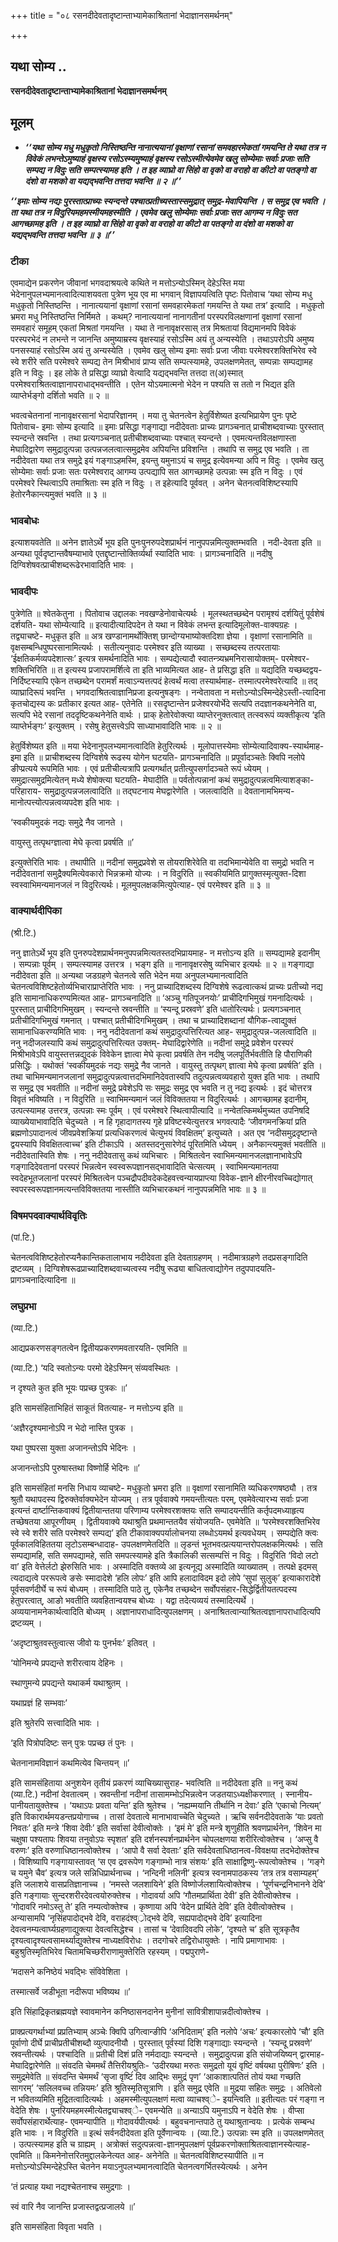 +++
title = "०८ रसनदीदेवतादृष्टान्ताभ्यामेकाश्रितानां भेदाज्ञानसमर्थनम्"

+++


## यथा सोम्य ..

**रसनदीदेवतादृष्टान्ताभ्यामेकाश्रितानां भेदाज्ञानसमर्थनम्**

## **मूलम्** 

- ***‘‘यथा सोम्य मधु मधुकृतो निस्तिष्ठन्ति नानात्ययानां वृक्षाणां रसानां समवहारमेकतां गमयन्ति ते यथा तत्र न विवेकं लभन्तेऽमुष्याहं वृक्षस्य रसोऽस्म्यमुष्याहं वृक्षस्य रसोऽस्मीत्येवमेव खलु सोम्येमाः सर्वाः प्रजाः सति सम्पद्य न विदुः सति सम्पत्स्यामह इति । त इह व्याघ्रो वा सिंहो वा वृको वा वराहो वा कीटो वा पतङ्गो वा दंशो वा मशको वा यद्यद्भवन्ति तत्तदा भवन्ति ॥ २ ॥’’***

***‘‘इमाः सोम्य नद्यः पुरस्तात्प्राच्यः स्यन्दन्ते पश्चात्प्रतीच्यस्तास्समुद्रात् समुद्र-मेवापियन्ति । स समुद्र एव भवति । ता यथा तत्र न विदुरियमहमस्मीयमहस्मीति । एवमेव खलु सोम्येमाः सर्वाः प्रजाः सत आगम्य न विदुः सत आगच्छामह इति । त इह व्याघ्रो वा सिंहो वा वृको वा वराहो वा कीटो वा पतङ्गो वा दंशो वा मशको वा यद्यद्भवन्ति तत्तदा भवन्ति ॥ ३ ॥’’***

### **टीका** 

एवमाद्येन प्रकरणेन जीवानां भगवदाश्रयत्वे कथिते न मत्तोऽन्योऽस्मिन् देहेऽस्ति मया भेदेनानुपलभ्यमानत्वादित्याशयवता पुत्रेण भूय एव मा भगवान् विज्ञापयत्विति पृष्टः पितोवाच ‘यथा सोम्य मधु मधुकृतो निस्तिष्ठन्ति । नानात्ययानां वृक्षाणां रसानां समवहारमेकतां गमयन्ति ते यथा तत्र’ इत्यादि । मधुकृतो भ्रमरा मधु निस्तिष्ठन्ति निर्मिमते । कथम्? नानात्ययानां नानागतीनां परस्परविलक्षणानां वृक्षाणां रसानां समवहारं समूहम् एकतां मिश्रतां गमयन्ति । यथा ते नानावृक्षरसास् तत्र मिश्रतायां विद्यमानमपि विवेकं परस्परभेदं न लभन्ते न जानन्ति अमुष्याम्रस्य वृक्षस्याहं रसोऽस्मि अयं तु अन्यस्येति । तथाऽपरोऽपि अमुष्य पनसस्याहं रसोऽस्मि अयं तु अन्यस्येति । एवमेव खलु सोम्य इमाः सर्वाः प्रजा जीवाः परमेश्वरशक्तिभिरेव स्वे स्वे शरीरे सति परमेश्वरे सम्पद्य तेन मिश्रीभावं प्राप्य सति सम्पत्स्यामहे, उपलक्षणमेतत्, सम्पन्नाः सम्पद्यामह इति न विदुः । इह लोके ते प्रसिद्धा व्याघ्रो वेत्यादि यद्यद्भवन्ति तत्तदा त(अ)स्मात् परमेश्वराश्रितत्वाज्ञानापराधाद्भवन्तीति । एतेन योऽयमात्मनो भेदेन न पश्यति स ततो न भिद्यत इति व्याप्तेर्भङ्गो दर्शितो भवति ॥ २ ॥

भवत्वचेतनानां नानावृक्षरसानां भेदापरिज्ञानम् । मया तु चेतनत्वेन हेतुर्विशेष्यत इत्यभिप्रायेण पुनः पृष्टे पितोवाच- इमाः सोम्य इत्यादि ॥ इमाः प्रसिद्धा गङ्गाद्या नदीदेवताः प्राच्यः प्रागञ्चनात् प्राचीशब्दवाच्याः पुरस्तात् स्यन्दन्ते स्रवन्ति । तथा प्रत्यगञ्चनात् प्रतीचीशब्दवाच्याः पश्चात् स्यन्दन्ते । एवमत्यन्तविलक्षणास्ता मेघादिद्वारेण समुद्रादुत्पन्ना उत्पन्नजलत्वात्समुद्रमेव अपियन्ति प्रविशन्ति । तथापि स समुद्र एव भवति । ता नदीदेवता यथा तत्र समुद्रे इयं गङ्गाऽहमस्मि, इयन्तु यमुनाऽयं च समुद्र इत्येवमन्या अपि न विदुः । एवमेव खलु सोम्येमाः सर्वाः प्रजाः सतः परमेश्वराद् आगम्य उत्पद्यापि सत आगच्छामहे उत्पन्नाः स्म इति न विदुः । एवं परमेश्वरे स्थित्वाऽपि तमाश्रिताः स्म इति न विदुः । त इहेत्यादि पूर्ववत् । अनेन चेतनत्वविशिष्टस्यापि हेतोरनैकान्त्यमुक्तं भवति ॥ ३ ॥

### **भावबोधः** 

इत्याशयवतेति ॥ अनेन ज्ञातेऽर्थे भूय इति पुनःपुनरुपदेशप्रार्थनं नानुपपन्नमित्युक्तम्भवति । नदी-देवता इति ॥ अन्यथा पूर्वदृष्टान्तवैषम्याभावे एतद्दृष्टान्तोक्तिर्व्यर्था स्यादिति भावः । प्रागञ्चनादिति ॥ नदीषु दिग्विशेषवत्प्राचीशब्दरूढेरभावादिति भावः ।

### **भावदीपः** 

पुत्रेणेति ॥ श्वेतकेतुना । पितोवाच उद्दालकः नवखण्डेनोवाचेत्यर्थः । मूलस्थतच्छब्देन परामृश्यं दर्शयितुं पूर्वशेषं दर्शयति- यथा सोम्येत्यादि ॥ इत्यादीत्यादिपदेन ते यथा न विवेकं लभन्त इत्यादिमूलोक्त-वाक्यग्रहः । तद्व्याचष्टे- मधुकृत इति ॥ अत्र खण्डानामर्थोक्तिश् छान्दोग्यभाष्योक्तदिशा ज्ञेया । वृक्षाणां रसानामिति ॥ वृक्षसम्बन्धिपुष्परसानामित्यर्थः । सतीत्यनुवादः परमेश्वर इति व्याख्या । सच्छब्दस्य तत्परतायाः ‘ईक्षतिकर्मव्यपदेशात्सः’ इत्यत्र समर्थनादिति भावः । सम्पद्येत्यादौ स्वातन्त्र्यभ्रमनिरासायोक्तम्- परमेश्वर-शक्तिभिरिति ॥ त इत्यस्य प्रजापरामर्शित्वे ता इति भाव्यमित्यत आह- ते प्रसिद्धा इति ॥ यद्यदिति यच्छब्दद्वय-निर्दिष्टस्यापि एकेन तच्छब्देन परामर्शं मत्वाऽन्यत्तत्पदं हेत्वर्थं मत्वा तस्यार्थमाह- तस्मात्परमेश्वरेत्यादि ॥ तद् व्याघ्रादिरूपं भवन्ति । भगवदाश्रितत्वाज्ञानिप्रजा इत्यनुषङ्गः । नन्वेतावता न मत्तोऽन्योऽस्मिन्देहेऽस्ती-त्यादिना कृतचोद्यस्य कः प्रतीकार इत्यत आह- एतेनेति ॥ रसदृष्टान्तेन प्रजेश्वरयोर्भेदे सत्यपि तदज्ञानकथनेनेति वा, सत्यपि भेदे रसानां तददृष्टिकथनेनेति वार्थः । प्राक् हेतोरेवोक्त्या व्याप्तेरनुक्तत्वात् तत्स्वरूपं व्यक्तीकृत्य ‘इति व्याप्तेर्भङ्गः’ इत्युक्तम् । रसेषु हेतुसत्त्वेऽपि साध्याभावादिति भावः ॥ २ ॥

हेतुर्विशेष्यत इति ॥ मया भेदेनानुपलभ्यमानत्वादिति हेतुरित्यर्थः । मूलोपात्तस्येमाः सोम्येत्यादिवाक्य-स्यार्थमाह- इमा इति ॥ प्राचीशब्दस्य दिग्विशेषे रूढस्य योगेन घटयति- प्रागञ्चनादिति ॥ प्रपूर्वादञ्चतेः क्विपि नलोपे ङीप्प्रत्यये रूपमिति भावः । एवं प्रतीचीत्यत्रापि प्रत्यगर्थात् प्रतीत्युपसर्गादञ्चते रूपं ध्येयम् । समुद्रात्समुद्रमित्येतन् मध्ये शेषोक्त्या घटयति- मेघादीति ॥ पर्वतोत्पन्नानां कथं समुद्रादुत्पन्नत्वमित्याशङ्का-परिहाराय- समुद्रादुत्पन्नजलत्वादिति ॥ तद्घटनाय मेघद्वारेणेति । जलत्वादिति ॥ देवतानामभिमन्य-मानोत्पत्त्योत्पन्नत्वव्यपदेश इति भावः ।

‘स्वकीयमुदकं नद्यः समुद्रे नैव जानते ।

वायुस्तु तत्पृथग्ज्ञात्वा मेघे कृत्वा प्रवर्षति ॥’

इत्युक्तेरिति भावः । तथापीति ॥ नदीनां समुद्रप्रवेशे स तोयराशिरेवेति वा तदभिमान्येवेति वा समुद्रो भवति न नदीदेवतानां समुद्रैक्यमित्येवकारो भिन्नक्रमो योज्यः । न विदुरिति ॥ स्वकीयमिति प्रागुक्तस्मृत्युक्त-दिशा स्वस्वाभिमन्यमानजलं न विदुरित्यर्थः। मूलमुपलक्षकमित्युपेत्याह- एवं परमेश्वर इति ॥ ३ ॥

### **वाक्यार्थदीपिका**

(श्री.टि.)

ननु ज्ञातेऽर्थे भूय इति पुनरुपदेशप्रार्थनमनुपपन्नमित्यतस्तदभिप्रायमाह- न मत्तोऽन्य इति ॥ सम्पद्यामहे इदानीम् । सम्पन्नाः पूर्वम् । सम्पत्स्यामह उत्तरत्र । भङ्ग इति ॥ नानावृक्षरसेषु व्यभिचार इत्यर्थः ॥ २ ॥ गङ्गाद्या नदीदेवता इति ॥ अन्यथा जडग्रहणे चेतनत्वे सति भेदेन मया अनुपलभ्यमानत्वादिति चेतनत्वविशिष्टहेतोर्व्यभिचाराप्राप्तेरिति भावः । ननु प्राच्यादिशब्दस्य दिग्विशेषे रूढत्वात्कथं प्राच्यः प्रतीच्यो नद्य इति सामानाधिकरण्यमित्यत आह- प्रागञ्चनादिति ॥ ‘अञ्चु गतिपूजनयोः’ प्राचीदिगभिमुखं गमनादित्यर्थः । पुरस्तात् प्राचीदिगभिमुखम् । स्यन्दन्ते स्रवन्तीति ॥ ‘स्यन्दू प्रस्रवणे’ इति धातोरित्यर्थः। प्रत्यगञ्चनात् प्रतीचीदिगभिमुखं गमनात् । पश्चात् प्रतीचीदिगभिमुखम् । तथा च प्राच्यादिशब्दानां यौगिक-त्वाद्युक्तं सामानाधिकरण्यमिति भावः । ननु नदीदेवतानां कथं समुद्रादुत्पत्तिरित्यत आह- समुद्रादुत्पन्न-जलत्वादिति ॥ ननु नदीजलस्यापि कथं समुद्रादुत्पत्तिरित्यत उक्तम्- मेघादिद्वारेणेति ॥ नदीनां समुद्रे प्रवेशेन परस्परं मिश्रीभावेऽपि वायुस्तत्तन्नद्युदकं विवेकेन ज्ञात्वा मेघे कृत्वा प्रवर्षति तेन नदीषु जलपूर्तिर्भवतीति हि पौराणिकी प्रसिद्धिः । यथोक्तं ‘स्वकीयमुदकं नद्यः समुद्रे नैव जानते । वायुस्तु तत्पृथग् ज्ञात्वा मेघे कृत्वा प्रवर्षति’ इति । तथा चाभिमन्यमानजलानां समुद्रादुत्पन्नत्वात्तदभिमानिदेवतास्वपि तदुत्पन्नत्वव्यवहारो युक्त इति भावः । तथापि स समुद्र एव भवतीति ॥ नदीनां समुद्रे प्रवेशेऽपि सः समुद्रः समुद्र एव भवति न तु नद्य इत्यर्थः । इदं चोत्तरत्र विवृतं भविष्यति । न विदुरिति ॥ स्वाभिमन्यमानं जलं विविक्ततया न विदुरित्यर्थः । आगच्छामह इदानीम्, उत्पत्स्यामह उत्तरत्र, उत्पन्नाः स्मः पूर्वम् । एवं परमेश्वरे स्थित्वापीत्यादि ॥ नन्वेतत्किमर्थमुच्यत उपनिषदि व्याख्येयाभावादिति चेदुच्यते । न हि गृहादागतस्य गृहे प्रविष्टस्येत्युत्तरत्र भगवत्पादैः ‘जीवगमनक्रियां प्रति ब्रह्मणोऽपादानत्वं जीवप्रवेशक्रियां प्रत्यधिकरणत्वं चेत्युभयं विवक्षितम्’ इत्युच्यते । अत एव ‘नदीसमुद्रदृष्टान्ते द्वयस्यापि विवक्षितत्वाच्च’ इति टीकाऽपि । अतस्तदनुसारेणेदं पूरितमिति ध्येयम् । अनैकान्त्यमुक्तं भवतीति ॥ नदीदेवतास्विति शेषः । ननु नदीदेवतासु कथं व्यभिचारः । मिश्रितत्वेन स्वाभिमन्यमानजलज्ञानाभावेऽपि गङ्गादिदेवतानां परस्परं भिन्नत्वेन स्वस्वरूपज्ञानसद्भावादिति चेत्सत्यम् । स्वाभिमन्यमानतया स्वदेहभूतजलानां परस्परं मिश्रितत्वेन
पञ्चद्रौपदीवदेकदेहवत्त्वन्यायप्राप्त्या विवेक-ज्ञाने
क्षीरनीरवच्चिद्योगात् स्वपरस्वरूपज्ञानमत्यन्तविविक्ततया नास्तीति
व्यभिचारकथनं नानुपपन्नमिति भावः ॥ ३ ॥

### **विषमपदवाक्यार्थविवृतिः**

(पां.टि.)

चेतनत्वविशिष्टहेतोरप्यनैकान्तिकतालाभाय नदीदेवता इति देवताग्रहणम् । नदीमात्रग्रहणे तदप्रसङ्गादिति द्रष्टव्यम् । दिग्विशेषरूढप्राच्यादिशब्दवाच्यत्वस्य नदीषु रूढ्या बाधितत्वाद्योगेन तदुपपादयति- प्रागञ्चनादित्यादिना ॥

### **लघुप्रभा**

(व्या.टि.)

आद्यप्रकरणसङ्गतत्वेन द्वितीयप्रकरणमवतारयति- एवमिति ॥

(व्या.टि.) ‘यदि स्वतोऽन्यः परमो देहेऽस्मिन् संव्यवस्थितः ।

न दृश्यते कुत इति भूयः पप्रच्छ पुत्रकः ॥’

इति सामसंहिताभिहितं साकूतं वितत्याह- न मत्तोऽन्य इति ॥

‘अज्ञैरदृश्यमानोऽपि न भेदो नास्ति पुत्रक ।

यथा पुष्परसा युक्ता अजानन्तोऽपि भेदिनः ।

अजानन्तोऽपि पुरुषास्तथा विष्णोर्हि भेदिनः ॥’

इति सामसंहितां मनसि निधाय व्याचष्टे- मधुकृतो भ्रमरा इति ॥ वृक्षाणां रसानामिति व्यधिकरणषष्ठ्यौ । तत्र श्रुतौ यथापदस्य द्विरुक्तेर्वाक्यभेदेन योज्यम् । तत्र पूर्ववाक्ये गमयन्तीत्यतः परम्, एवमेवेत्यारभ्य सर्वाः प्रजा इत्यन्तं दार्ष्टान्तिकवाक्यं द्वितीयान्ततया परिणाम्य परमेश्वरशक्तयः सति सम्पादयन्तीति कर्तृपदमध्याहृत्य तच्छेषतया आपूरणीयम् । द्वितीयवाक्ये यथाश्रुति प्रथमान्ततयैव संयोजयति- एवमेवेति ॥ ‘परमेश्वरशक्तिभिरेव स्वे स्वे शरीरे सति परमेश्वरे सम्पद्य’ इति टीकावाक्यपर्यालोचनया लब्धोऽयमर्थ इत्यवधेयम् । सम्पद्येति क्त्वः पूर्वकालविहिततया लृटोऽसम्बन्धादाह- उपलक्षणमेतदिति ॥ लृडन्तं भूतभवत्प्रत्ययान्तरोपलक्षकमित्यर्थः । सति सम्पद्यामहि, सति समपद्यामहे, सति समपत्स्यामहे इति त्रैकालिकी सत्सम्पत्तिं न विदुः । विदुरिति ‘विदो लटो वा’ इति वेत्तेर्लटो झेरुसिति भावः । अस्मादिति वक्तव्ये आ इत्यनूद्य अस्मादिति व्याख्यातम् । तत्पक्षे इदमस् त्यदाद्यत्वे पररूपत्वे ङसेः स्मादादेशे ‘हलि लोपः’ इति आपि हलादाविदम इदो लोपे ‘सुपां सुलुक्’ इत्याकारादेशे पूर्वसवर्णदीर्घे च रूपं बोध्यम् । तस्मादिति पाठे तु, एकेनैव तच्छब्देन सर्वोपसंहार-सिद्धेर्द्वितीयतत्पदस्य हेतुपरत्वात्, आङो भवतीति व्यवहितान्वयश्च बोध्यः । यद्वा तदेत्यव्ययं तस्मादित्यर्थे । अव्ययानामनेकार्थत्वादिति बोध्यम् । अज्ञानापराधादित्युपलक्षणम् । अनाश्रितत्वान्याश्रितत्वज्ञानापराधादित्यपि द्रष्टव्यम् ।

‘अदृष्टाश्रुतवस्तुत्वात्स जीवो यः पुनर्भवः’ इतिवत् ।

‘योनिमन्ये प्रपद्यन्ते शरीरत्वाय देहिनः ।

स्थाणुमन्ये प्रपद्यन्ते यथाकर्म यथाश्रुतम् ।

यथाप्रज्ञं हि सम्भवाः’

इति श्रुतेरपि सत्त्वादिति भावः ।

‘इति पित्रोपदिष्टः सन् पुत्रः पप्रच्छ तं पुनः ।

चेतनानामविज्ञानं कथमित्येव चिन्तयन् ॥’

इति सामसंहिताया अनुशयेन तृतीयं प्रकरणं व्याचिख्यासुराह- भवत्विति ॥ नदीदेवता इति ॥ ननु कथं (व्या.टि.) नदीनां देवतात्वम् । स्रवन्तीनां नदीनां तासामम्भोऽभिन्नत्वेन जडतयाऽध्यक्षीकरणात् । स्नानीय-पानीयतायुक्तेश्च । ‘यथाऽपः प्रवता यन्ति’ इति श्रुतेश्च । ‘नह्यम्मयानि तीर्थानि न देवाः’ इति ‘एकाचो नित्यम्’ इति विकारार्थमयडन्तप्रयोगाच्च । तासां देवतात्वे मानाभावाच्चेति चेदुच्यते । ऋचि सर्वनदीदेवताके ‘याः प्रवतो निवतः’ इति मन्त्रे ‘शिवा देवीः’ इति सर्वासां देवीत्वोक्तेः । ‘इमं मे’ इति मन्त्रे शृणुहीति श्रवणप्रार्थनेन, ‘शिवेन मा चक्षुषा पश्यतापः शिवया तनुवोऽपः स्पृशत’ इति दर्शनस्पर्शनप्रार्थनेन चोपलक्षणया शरीरित्वोक्तेश्च । ‘अप्सु वै वरुणः’ इति वरुणाधिष्ठानत्वोक्तेश्च । ‘आपो वै सर्वा देवताः’ इति सर्वदेवताधिष्ठानत्व-विवक्षया तदभेदोक्तेश्च । विशिष्यापि गङ्गायास्तावत् ‘स एव द्रवरूपेण गङ्गाम्भो नात्र संशयः’ इति साक्षाद्विष्णु-रूपत्वोक्तेश्च । ‘गङ्गे च यमुने चैव’ इत्यत्र जले सन्निधिप्रार्थनाच्च । ‘नन्दिनी नलिनी’ इत्यत्र स्वनामपाठकस्य ‘तत्र तत्र वसाम्यहम्’ इति जलाशये वासप्रतिज्ञानाच्च । ‘नमस्ते जलशायिने’ इति विष्णोर्जलशायित्वोक्तेश्च । ‘पूर्णचन्द्रनिभानने देवि’ इति गङ्गायाः सुन्दरशरीरदेवत्वयोरुक्तेश्च । गोदावर्या अपि ‘गौतमप्रार्थिता देवी’ इति देवीत्वोक्तेश्च । ‘गोदावरि नमोऽस्तु ते’ इति नम्यत्वोक्तेश्च । कृष्णाया अपि ‘वेदेन प्रार्थिते देवि’ इति देवीत्वोक्तेश्च । अन्यासामपि ‘नृसिंहपादोद्भवे देवि, वराहदंश्व््रोद्भवे देवि, सह्यपादोद्भवे देवि’ इत्यादिना देवत्वनम्यत्वार्घ्यग्रहणाद्युक्त्या देवत्वसिद्धेश्च । तासां च ‘देवादिवदपि लोके’, ‘दृश्यते च’ इति सूत्रकृतैव दृश्यत्वादृश्यत्वसामर्थ्याद्युक्तेश्च नाध्यक्षविरोधः । तदगोचरे तद्विरोधायुक्तेः । नापि प्रमाणाभावः । बहुश्रुतिस्मृतिभिरेव चितामचिच्छरीराणामुक्तेरिति रहस्यम् । पद्मपुराणे-

‘मदासने कनिष्ठेयं भवद्भिः संविवेशिता ।

तस्मात्सर्वे जडीभूता नदीरूपा भविष्यथ ॥’

इति सिंहाद्रिकृतब्रह्मयज्ञे स्वावमानेन कनिष्ठासनदानेन मुनीनां सावित्रीशापान्नदीत्वोक्तेश्च ।

प्राक्प्रत्यगर्थाभ्यां प्रप्रतिभ्याम् अञ्चेः क्विपि उगित्वान्ङीपि ‘अनिदिताम्’ इति नलोपे ‘अचः’ इत्यकारलोपे ‘चौ’ इति पूर्वाणो दीर्घे प्राचीप्रतीचीशब्दौ व्युत्पादनीयौ । पुरस्तात् पूर्वस्यां दिशि गङ्गाद्याः स्यन्दन्ते । ‘स्यन्दू प्रस्रवणे’ स्रवन्तीत्यर्थः । पश्चादिति ॥ प्रतीची दिशं प्रति नर्मदाद्याः स्यन्दन्ते । समुद्रादुत्पन्ना इति संयोजयिष्यन् द्वारमाह- मेघादिद्वारेणेति ॥ संवदति चेममर्थं तैत्तिरीयश्रुतिः- ‘उदीरयथा मरुतः समुद्रतो यूयं वृष्टिं वर्षयथा पुरीषिणः’ इति । समुद्रमेवेति ॥ संवदन्ति चेममर्थं ‘सृजा वृष्टिंं दिव आद्भिः समुद्रं पृण’ ‘आकाशात्पतितं तोयं यथा गच्छति सागरम्’ ‘सलिलवच्च तन्नियमः’ इति श्रुतिस्मृतिसूत्राणि । इति समुद्र एवेति ॥ मुद्रया सहितः समुद्रः । अतिवेलो न भवितव्यमिति मुद्रितत्वादित्यर्थः । अहमस्मीत्युपलक्षणं मत्वा व्याचश्व्े- इयन्त्विति ॥ इतीत्यतः परं गङ्गा न वेदेति शेषः । पुनरियमहमस्मीत्येतद्व्याचश्व्े- एवमन्येति ॥ अन्याऽपि यमुनाऽपि न वेदेति शेषः । वीप्सा सर्वोपसंहारार्थेत्याह- एवमन्यापीति ॥ गोदावर्यपीत्यर्थः । बहुवचनान्तपाठे तु यथाश्रुतान्वयः । प्रत्येकं सम्बन्ध इति भावः । न विदुरिति ॥ इत्थं सर्वनदीदेवता इति पूर्वेणान्वयः । (व्या.टि.) उत्पन्नाः स्म इति ॥ उपलक्षणमेतत् । उत्पत्स्यामह इति च ग्राह्यम् । अत्रोक्तं सदुत्पन्नत्वा-ज्ञानमुपलक्षणं पूर्वप्रकरणोक्ताश्रितत्वाज्ञानस्येत्याह-
एवमिति ॥ किमनेनोत्तरितमुद्दालकेनेत्यत आह- अनेनेति ॥ चेतनत्वविशिष्टस्यापीति ॥ न मत्तोऽन्योऽस्मिन्देहेऽस्ति चेतनेन मयाऽनुपलभ्यमानत्वादिति चेतनत्वगर्भितस्येत्यर्थः । अनेन

‘तं प्रत्याह यथा नद्यश्चेतनाश्च समुद्रगाः ।

स्वं वारि नैव जानन्ति प्रजास्तद्वत्प्रजालये ॥’

इति सामसंहिता विवृता भवति ।

